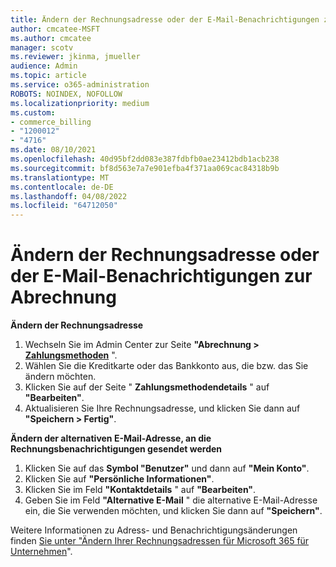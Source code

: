```yaml
---
title: Ändern der Rechnungsadresse oder der E-Mail-Benachrichtigungen zur Abrechnung
author: cmcatee-MSFT
ms.author: cmcatee
manager: scotv
ms.reviewer: jkinma, jmueller
audience: Admin
ms.topic: article
ms.service: o365-administration
ROBOTS: NOINDEX, NOFOLLOW
ms.localizationpriority: medium
ms.custom:
- commerce_billing
- "1200012"
- "4716"
ms.date: 08/10/2021
ms.openlocfilehash: 40d95bf2dd083e387fdbfb0ae23412bdb1acb238
ms.sourcegitcommit: bf8d563e7a7e901efba4f371aa069cac84318b9b
ms.translationtype: MT
ms.contentlocale: de-DE
ms.lasthandoff: 04/08/2022
ms.locfileid: "64712050"
---
```

# <a name="change-billing-address-or-billing-email-notifications"></a>Ändern der Rechnungsadresse oder der E-Mail-Benachrichtigungen zur Abrechnung

**Ändern der Rechnungsadresse**

1. Wechseln Sie im Admin Center zur Seite **"Abrechnung > [Zahlungsmethoden](https://go.microsoft.com/fwlink/p/?linkid=2018806)** ".
2. Wählen Sie die Kreditkarte oder das Bankkonto aus, die bzw. das Sie ändern möchten.
3. Klicken Sie auf der Seite " **Zahlungsmethodendetails** " auf **"Bearbeiten"**.
4. Aktualisieren Sie Ihre Rechnungsadresse, und klicken Sie dann auf **"Speichern > Fertig"**.

**Ändern der alternativen E-Mail-Adresse, an die Rechnungsbenachrichtigungen gesendet werden** 

1. Klicken Sie auf das **Symbol "Benutzer"** und dann auf **"Mein Konto"**.
2. Klicken Sie auf **"Persönliche Informationen"**.
3. Klicken Sie im Feld **"Kontaktdetails** " auf **"Bearbeiten"**.
4. Geben Sie im Feld **"Alternative E-Mail** " die alternative E-Mail-Adresse ein, die Sie verwenden möchten, und klicken Sie dann auf **"Speichern"**.

Weitere Informationen zu Adress- und Benachrichtigungsänderungen finden [Sie unter "Ändern Ihrer Rechnungsadressen für Microsoft 365 für Unternehmen](https://docs.microsoft.com/microsoft-365/commerce/billing-and-payments/change-your-billing-addresses)".
